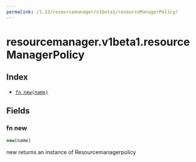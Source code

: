 ```yaml
---
permalink: /1.33/resourcemanager/v1beta1/resourceManagerPolicy/
---
```


# resourcemanager.v1beta1.resourceManagerPolicy



## Index

* [`fn new(name)`](#fn-new)

## Fields

### fn new

```ts
new(name)
```

new returns an instance of Resourcemanagerpolicy